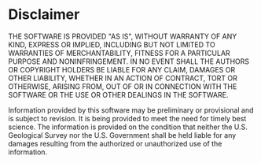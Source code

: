 # Disclaimer

THE SOFTWARE IS PROVIDED "AS IS", WITHOUT WARRANTY OF ANY KIND, EXPRESS OR IMPLIED,
INCLUDING BUT NOT LIMITED TO WARRANTIES OF MERCHANTABILITY, FITNESS FOR A PARTICULAR
PURPOSE AND NONINFRINGEMENT. IN NO EVENT SHALL THE AUTHORS OR COPYRIGHT HOLDERS BE LIABLE
FOR ANY CLAIM, DAMAGES OR OTHER LIABILITY, WHETHER IN AN ACTION OF CONTRACT, TORT OR OTHERWISE,
ARISING FROM, OUT OF OR IN CONNECTION WITH THE SOFTWARE OR THE USE OR OTHER DEALINGS IN THE SOFTWARE.

Information provided by this software may be preliminary or provisional and is subject to
revision. It is being provided to meet the need for timely best science. The information is
provided on the condition that neither the U.S. Geological Survey nor the U.S. Government
shall be held liable for any damages resulting from the authorized or unauthorized use of the information.
